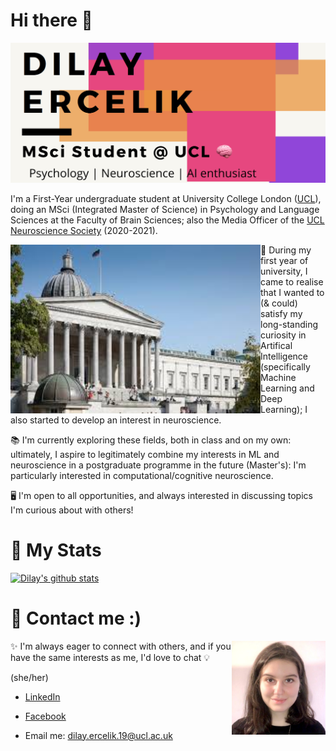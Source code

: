 # Hi there 👋

![img](https://github.com/dilayercelik/dilayercelik/blob/master/pic2.png)

I'm a First-Year undergraduate student at University College London ([UCL](https://www.ucl.ac.uk/)), doing an MSci (Integrated Master of Science) in Psychology and Language Sciences at the Faculty of Brain Sciences; also the Media Officer of the [UCL Neuroscience Society](http://www.uclneurosoc.com/) (2020-2021).

<img align="left" width="400" height="270" src="https://github.com/dilayercelik/dilayercelik/blob/master/ucl2.jpg">

🧠 During my first year of university, I came to realise that I wanted to (& could) satisfy my long-standing curiosity in Artifical Intelligence (specifically Machine Learning and Deep Learning); I also started to develop an interest in neuroscience.

📚 I'm currently exploring these fields, both in class and on my own: ultimately, I aspire to legitimately combine my interests in ML and neuroscience in a postgraduate programme in the future (Master's): I'm particularly interested in computational/cognitive neuroscience.  

🖥 I'm open to all opportunities, and always interested in discussing topics I'm curious about with others! 


# 🌱 My Stats

[![Dilay's github stats](https://github-readme-stats.vercel.app/api?username=dilayercelik&hide=contribs,prs,issues&count_private=true&show_icons=true&theme=nightowl)](https://github.com/anuraghazra/github-readme-stats)


# 🚀 Contact me :)

<img align="right" width="150" height="150" src="https://github.com/dilayercelik/dilayercelik/blob/master/linkedin-profile.jpeg">

✨ I'm always eager to connect with others, and if you have the same interests as me, I'd love to chat 💡

(she/her)

- [LinkedIn](https://www.linkedin.com/in/dilay-fidan-ercelik-682675194/)

- [Facebook](https://www.facebook.com/dilay.ercelik)

- Email me: dilay.ercelik.19@ucl.ac.uk

<!--
**dilayercelik/dilayercelik** is a ✨ _special_ ✨ repository because its `README.md` (this file) appears on your GitHub profile.
